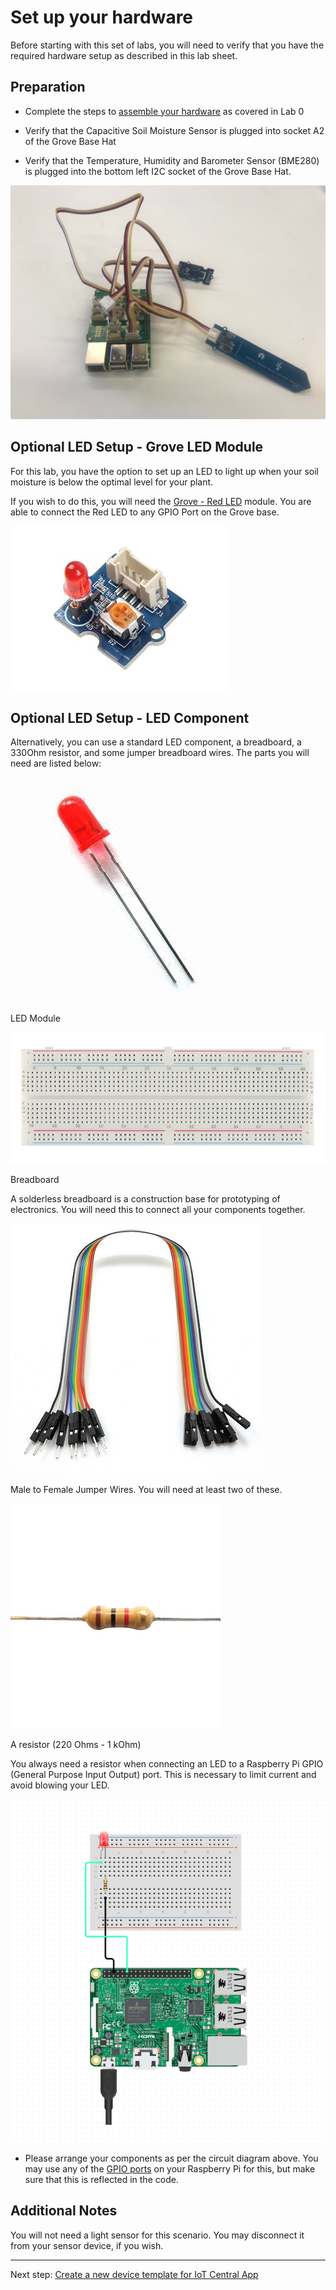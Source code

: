 # Set up your hardware

Before starting with this set of labs, you will need to verify that you have the required hardware setup as described in this lab sheet.

## Preparation

- Complete the steps to [assemble your hardware](../../Lab0_SetUp/1b_Assemble_your_FarmBeats_Student_Kit_Hardware.md) as covered in Lab 0

- Verify that the Capacitive Soil Moisture Sensor is plugged into socket A2 of the Grove Base Hat

- Verify that the Temperature, Humidity and Barometer Sensor (BME280) is plugged into the bottom left I2C socket of the Grove Base Hat.

![finished assembly](media/HardwareSetup.png)

## Optional LED Setup - Grove LED Module

For this lab, you have the option to set up an LED to light up when your soil moisture is below the optimal level for your plant.

If you wish to do this, you will need the [Grove - Red LED](https://wiki.seeedstudio.com/Grove-Red_LED/) module. You are able to connect the Red LED to any GPIO Port on the Grove base.

![Grove Red LED](media/GroveLEDRed.jpg)

## Optional LED Setup - LED Component

Alternatively, you can use a standard LED component, a breadboard, a 330Ohm resistor, and some jumper breadboard wires. The parts you will need are listed below:

![LED component](media/led.jpg)

LED Module

![breadboard](media/breadboard.jpg)

Breadboard

A solderless breadboard is a construction base for prototyping of electronics. You will need this to connect all your components together.

![male female wires](media/mf_wires.jpg)

Male to Female Jumper Wires. You will need at least two of these.

![male female wires](media/resistor.jpg)

A resistor (220 Ohms - 1 kOhm)

You always need a resistor when connecting an LED to a Raspberry Pi GPIO (General Purpose Input Output) port. This is necessary to limit current and avoid blowing your LED.



![circuit diagram](media/led_diagram.png)

 - Please arrange your components as per the circuit diagram above. You may use any of the [GPIO ports](https://pinout.xyz/#) on your Raspberry Pi for this, but make sure that this is reflected in the code.

## Additional Notes

You will not need a light sensor for this scenario. You may disconnect it from your sensor device, if you wish.


------------------

Next step: [Create a new device template for IoT Central App](Device_Template_IoTC.md)
